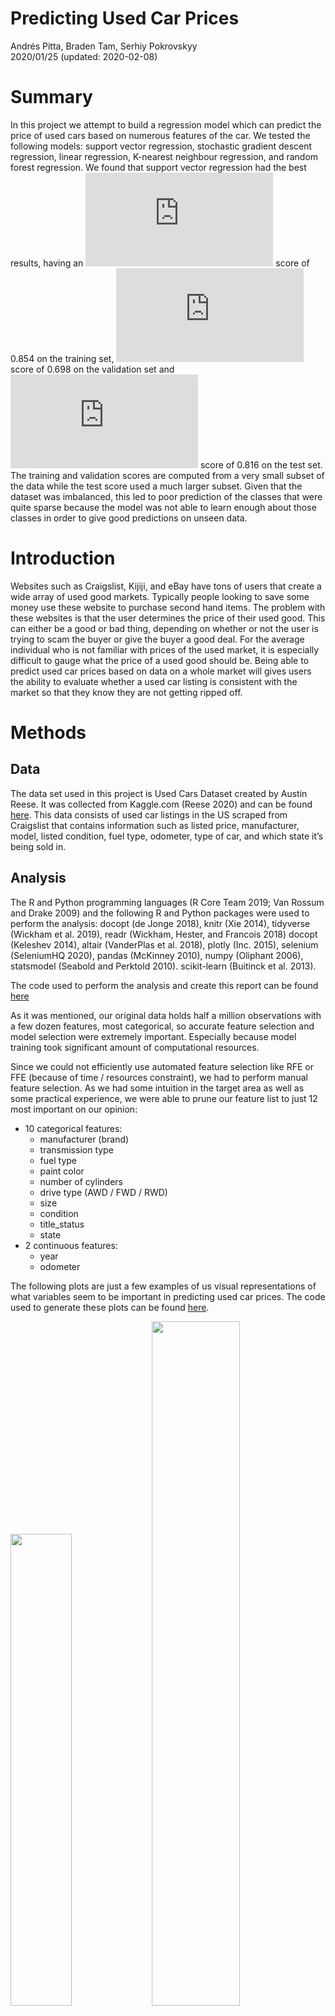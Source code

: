 Predicting Used Car Prices
================
Andrés Pitta, Braden Tam, Serhiy Pokrovskyy </br>
2020/01/25 (updated: 2020-02-08)

# Summary

In this project we attempt to build a regression model which can predict
the price of used cars based on numerous features of the car. We tested
the following models: support vector regression, stochastic gradient
descent regression, linear regression, K-nearest neighbour regression,
and random forest regression. We found that support vector regression
had the best results, having an
![R^2](https://latex.codecogs.com/png.latex?R%5E2 "R^2") score of 0.854
on the training set, ![R^2](https://latex.codecogs.com/png.latex?R%5E2
"R^2") score of 0.698 on the validation set and
![R^2](https://latex.codecogs.com/png.latex?R%5E2 "R^2") score of 0.816
on the test set. The training and validation scores are computed from a
very small subset of the data while the test score used a much larger
subset. Given that the dataset was imbalanced, this led to poor
prediction of the classes that were quite sparse because the model was
not able to learn enough about those classes in order to give good
predictions on unseen data.

# Introduction

Websites such as Craigslist, Kijiji, and eBay have tons of users that
create a wide array of used good markets. Typically people looking to
save some money use these website to purchase second hand items. The
problem with these websites is that the user determines the price of
their used good. This can either be a good or bad thing, depending on
whether or not the user is trying to scam the buyer or give the buyer a
good deal. For the average individual who is not familiar with prices of
the used market, it is especially difficult to gauge what the price of a
used good should be. Being able to predict used car prices based on data
on a whole market will gives users the ability to evaluate whether a
used car listing is consistent with the market so that they know they
are not getting ripped off.

# Methods

## Data

The data set used in this project is Used Cars Dataset created by Austin
Reese. It was collected from Kaggle.com (Reese 2020) and can be found
[here](https://www.kaggle.com/austinreese/craigslist-carstrucks-data).
This data consists of used car listings in the US scraped from
Craigslist that contains information such as listed price, manufacturer,
model, listed condition, fuel type, odometer, type of car, and which
state it’s being sold in.

## Analysis

The R and Python programming languages (R Core Team 2019; Van Rossum and
Drake 2009) and the following R and Python packages were used to perform
the analysis: docopt (de Jonge 2018), knitr (Xie 2014), tidyverse
(Wickham et al. 2019), readr (Wickham, Hester, and Francois 2018) docopt
(Keleshev 2014), altair (VanderPlas et al. 2018), plotly (Inc. 2015),
selenium (SeleniumHQ 2020), pandas (McKinney 2010), numpy (Oliphant
2006), statsmodel (Seabold and Perktold 2010). scikit-learn (Buitinck et
al. 2013).

The code used to perform the analysis and create this report can be
found [here](https://github.com/UBC-MDS/DSCI_522_Group-308_Used-Cars)

As it was mentioned, our original data holds half a million observations
with a few dozen features, most categorical, so accurate feature
selection and model selection were extremely important. Especially
because model training took significant amount of computational
resources.

Since we could not efficiently use automated feature selection like RFE
or FFE (because of time / resources constraint), we had to perform
manual feature selection. As we had some intuition in the target area as
well as some practical experience, we were able to prune our feature
list to just 12 most important on our opinion:

  - 10 categorical features:
      - manufacturer (brand)
      - transmission type
      - fuel type
      - paint color
      - number of cylinders
      - drive type (AWD / FWD / RWD)
      - size
      - condition
      - title\_status
      - state
  - 2 continuous features:
      - year
      - odometer

The following plots are just a few examples of us visual representations
of what variables seem to be important in predicting used car prices.
The code used to generate these plots can be found
[here](https://github.com/UBC-MDS/DSCI_522_Group-308_Used-Cars/blob/master/scripts/eda.py).

<img src="../results/figures/manufacturer.png" width="44%" />

<img src="../results/figures/map_price.png" width="53%" />

For hyper-paramter tuning of each model we performed a
5-fold-cross-validated grid search involving a range of the most
important model-specific hyper-parameters. We chose to use 5-folds
because we have a lot of data to work with so this amount would provide
an optimal trade-off between computational time and finding the most
unbiased estimates of our models.

# Results & Discussion

Based on our EDA and assumptions, we picked a number of models to fit
our train data. Since training and validating took a lot of resources,
we performed it on a gradually increasing subsets of training data in
the hopes that we find an optimal amount of required data for maximal
performance. The metric used to evaluate our model is
![R^2](https://latex.codecogs.com/png.latex?R%5E2 "R^2"), which is a
value from 0 to 1 that gives the proportions of the variance in price
that is explained by our model. See the results below, sorted by
validation
score:

<table class="table" style="width: auto !important; margin-left: auto; margin-right: auto;">

<thead>

<tr>

<th style="text-align:left;">

Model

</th>

<th style="text-align:right;">

Train Score

</th>

<th style="text-align:right;">

Validation Score

</th>

</tr>

</thead>

<tbody>

<tr>

<td style="text-align:left;">

XGBRegressor

</td>

<td style="text-align:right;">

0.854

</td>

<td style="text-align:right;">

0.698

</td>

</tr>

<tr>

<td style="text-align:left;">

SVR

</td>

<td style="text-align:right;">

0.827

</td>

<td style="text-align:right;">

0.684

</td>

</tr>

<tr>

<td style="text-align:left;">

RandomForestRegressor

</td>

<td style="text-align:right;">

0.958

</td>

<td style="text-align:right;">

0.680

</td>

</tr>

<tr>

<td style="text-align:left;">

LGBMRegressor

</td>

<td style="text-align:right;">

0.873

</td>

<td style="text-align:right;">

0.661

</td>

</tr>

<tr>

<td style="text-align:left;">

KNeighborsRegressor

</td>

<td style="text-align:right;">

0.580

</td>

<td style="text-align:right;">

0.555

</td>

</tr>

<tr>

<td style="text-align:left;">

LinearRegression

</td>

<td style="text-align:right;">

0.555

</td>

<td style="text-align:right;">

0.127

</td>

</tr>

</tbody>

</table>

Since SVM shown the best results from the very beginning, we performed a
thorough adaptive grid search on more training data (200,000
observations, running for 4 hours) to devise a more robust model.
Finally, we ran the model on the **test data** containing more than
40,000 observations, which confirmed the model with an
![R^2](https://latex.codecogs.com/png.latex?R%5E2 "R^2") value of
**0.816**. The good sign was also that it did not overfit greatly on
train set, which was a good sign to perform further testing.

| Metric                                                   | Value |
| -------------------------------------------------------- | ----- |
| ![R^2](https://latex.codecogs.com/png.latex?R%5E2 "R^2") | 0.816 |
| RMSE                                                     | 4366  |
| MAE                                                      | 2692  |
| Average Price                                            | 13820 |

Here is a list of test examples showing the predicted used car
prices:

<table class="table" style="width: auto !important; margin-left: auto; margin-right: auto;">

<thead>

<tr>

<th style="text-align:right;">

Year

</th>

<th style="text-align:right;">

Odometer

</th>

<th style="text-align:left;">

Manufacturer

</th>

<th style="text-align:left;">

Condition

</th>

<th style="text-align:right;">

Price (USD)

</th>

<th style="text-align:right;">

Prediction

</th>

<th style="text-align:right;">

Absolute Error (%)

</th>

</tr>

</thead>

<tbody>

<tr>

<td style="text-align:right;">

2018

</td>

<td style="text-align:right;">

95080

</td>

<td style="text-align:left;">

subaru

</td>

<td style="text-align:left;">

No value

</td>

<td style="text-align:right;">

18485

</td>

<td style="text-align:right;">

17513.19

</td>

<td style="text-align:right;">

5.26

</td>

</tr>

<tr>

<td style="text-align:right;">

2013

</td>

<td style="text-align:right;">

85000

</td>

<td style="text-align:left;">

lexus

</td>

<td style="text-align:left;">

good

</td>

<td style="text-align:right;">

17000

</td>

<td style="text-align:right;">

14453.55

</td>

<td style="text-align:right;">

14.98

</td>

</tr>

<tr>

<td style="text-align:right;">

2017

</td>

<td style="text-align:right;">

51485

</td>

<td style="text-align:left;">

toyota

</td>

<td style="text-align:left;">

No value

</td>

<td style="text-align:right;">

29995

</td>

<td style="text-align:right;">

20602.17

</td>

<td style="text-align:right;">

31.31

</td>

</tr>

<tr>

<td style="text-align:right;">

2016

</td>

<td style="text-align:right;">

80515

</td>

<td style="text-align:left;">

chevrolet

</td>

<td style="text-align:left;">

No value

</td>

<td style="text-align:right;">

22995

</td>

<td style="text-align:right;">

25167.96

</td>

<td style="text-align:right;">

9.45

</td>

</tr>

<tr>

<td style="text-align:right;">

2009

</td>

<td style="text-align:right;">

83000

</td>

<td style="text-align:left;">

mercedes-benz

</td>

<td style="text-align:left;">

like new

</td>

<td style="text-align:right;">

24995

</td>

<td style="text-align:right;">

16804.47

</td>

<td style="text-align:right;">

32.77

</td>

</tr>

<tr>

<td style="text-align:right;">

2016

</td>

<td style="text-align:right;">

73496

</td>

<td style="text-align:left;">

ram

</td>

<td style="text-align:left;">

No value

</td>

<td style="text-align:right;">

19999

</td>

<td style="text-align:right;">

25519.62

</td>

<td style="text-align:right;">

27.60

</td>

</tr>

<tr>

<td style="text-align:right;">

1998

</td>

<td style="text-align:right;">

227000

</td>

<td style="text-align:left;">

toyota

</td>

<td style="text-align:left;">

excellent

</td>

<td style="text-align:right;">

6995

</td>

<td style="text-align:right;">

6163.84

</td>

<td style="text-align:right;">

11.88

</td>

</tr>

<tr>

<td style="text-align:right;">

2012

</td>

<td style="text-align:right;">

115998

</td>

<td style="text-align:left;">

chevrolet

</td>

<td style="text-align:left;">

good

</td>

<td style="text-align:right;">

4995

</td>

<td style="text-align:right;">

7379.36

</td>

<td style="text-align:right;">

47.73

</td>

</tr>

<tr>

<td style="text-align:right;">

2014

</td>

<td style="text-align:right;">

44579

</td>

<td style="text-align:left;">

chevrolet

</td>

<td style="text-align:left;">

No value

</td>

<td style="text-align:right;">

19990

</td>

<td style="text-align:right;">

25215.62

</td>

<td style="text-align:right;">

26.14

</td>

</tr>

<tr>

<td style="text-align:right;">

2003

</td>

<td style="text-align:right;">

170000

</td>

<td style="text-align:left;">

jeep

</td>

<td style="text-align:left;">

good

</td>

<td style="text-align:right;">

1999

</td>

<td style="text-align:right;">

3463.63

</td>

<td style="text-align:right;">

73.27

</td>

</tr>

</tbody>

</table>

# Further Directions

To further imrpove the ![R^2](https://latex.codecogs.com/png.latex?R%5E2
"R^2") of this model we can aleviate the problem of imbalanced classes
by grouping manufacturers by region (American, Germnan, Italian,
Japanese, British, etc.) and status type (luxery vs economy).

Although we achieved a solid
![R^2](https://latex.codecogs.com/png.latex?R%5E2 "R^2") value of 0.816,
we can now observe some other metrics. Eg., having an RMSE (4366) almost
twice higher than MAE (2692) suggests that there is a good number of
observations where the error is big (the more RMSE differs from MAE, the
higher is the variance). This is something we may want to improve by
finding features and clusters in data space that introduce more variance
in the predictions. Eg. the model predicting clean car price may greatly
differ from the model predicting salvage (damage / total loss) car
price. This comes from getting deeper expertise in the area, and we will
try to play with this further more.

We may also want to use a different scoring function for our model - eg.
some custom implementation of MSE of relative error, since we have high
variance of price in the original dataset.

Lastly, due to time / resources limitations we only trained the model on
half the training data, so we should try to run it on all training data
and see how this changes our model (this would take approximately 16
hours). So far we have only seen improvements to the score as we
increased the sample size.

The ultimate end goal is to eventually create a command-line tool for
the end-user to interactively request vehicle details and output
expected price with a precision interval.

# References

<div id="refs" class="references">

<div id="ref-sklearn_api">

Buitinck, Lars, Gilles Louppe, Mathieu Blondel, Fabian Pedregosa,
Andreas Mueller, Olivier Grisel, Vlad Niculae, et al. 2013. “API Design
for Machine Learning Software: Experiences from the Scikit-Learn
Project.” In *ECML Pkdd Workshop: Languages for Data Mining and Machine
Learning*, 108–22.

</div>

<div id="ref-docopt">

de Jonge, Edwin. 2018. *Docopt: Command-Line Interface Specification
Language*. <https://CRAN.R-project.org/package=docopt>.

</div>

<div id="ref-plotly">

Inc., Plotly Technologies. 2015. “Collaborative Data Science.” Montreal,
QC: Plotly Technologies Inc. 2015. <https://plot.ly>.

</div>

<div id="ref-docoptpython">

Keleshev, Vladimir. 2014. *Docopt: Command-Line Interface Description
Language*. <https://github.com/docopt/docopt>.

</div>

<div id="ref-mckinney-proc-scipy-2010">

McKinney, Wes. 2010. “Data Structures for Statistical Computing in
Python.” In *Proceedings of the 9th Python in Science Conference*,
edited by Stéfan van der Walt and Jarrod Millman, 51–56.

</div>

<div id="ref-oliphant2006guide">

Oliphant, Travis E. 2006. *A Guide to Numpy*. Vol. 1. Trelgol Publishing
USA.

</div>

<div id="ref-R">

R Core Team. 2019. *R: A Language and Environment for Statistical
Computing*. Vienna, Austria: R Foundation for Statistical Computing.
<https://www.R-project.org/>.

</div>

<div id="ref-reese_2020">

Reese, Austin. 2020. “Used Cars Dataset.” *Kaggle*.
<https://www.kaggle.com/austinreese/craigslist-carstrucks-data>.

</div>

<div id="ref-seabold2010statsmodels">

Seabold, Skipper, and Josef Perktold. 2010. “Statsmodels: Econometric
and Statistical Modeling with Python.” In *9th Python in Science
Conference*.

</div>

<div id="ref-seleniumhq_2020">

SeleniumHQ. 2020. “SeleniumHQ/Selenium.” *GitHub*.
<https://github.com/SeleniumHQ/selenium>.

</div>

<div id="ref-Altair2018">

VanderPlas, Jacob, Brian Granger, Jeffrey Heer, Dominik Moritz, Kanit
Wongsuphasawat, Arvind Satyanarayan, Eitan Lees, Ilia Timofeev, Ben
Welsh, and Scott Sievert. 2018. “Altair: Interactive Statistical
Visualizations for Python.” *Journal of Open Source Software*, December.
The Open Journal. <https://doi.org/10.21105/joss.01057>.

</div>

<div id="ref-Python">

Van Rossum, Guido, and Fred L. Drake. 2009. *Python 3 Reference Manual*.
Scotts Valley, CA: CreateSpace.

</div>

<div id="ref-tidyverse">

Wickham, Hadley, Mara Averick, Jennifer Bryan, Winston Chang, Lucy
D’Agostino McGowan, Romain François, Garrett Grolemund, et al. 2019.
“Welcome to the tidyverse.” *Journal of Open Source Software* 4 (43):
1686. <https://doi.org/10.21105/joss.01686>.

</div>

<div id="ref-readr">

Wickham, Hadley, Jim Hester, and Romain Francois. 2018. *Readr: Read
Rectangular Text Data*. <https://CRAN.R-project.org/package=readr>.

</div>

<div id="ref-knitr">

Xie, Yihui. 2014. “Knitr: A Comprehensive Tool for Reproducible Research
in R.” In *Implementing Reproducible Computational Research*, edited by
Victoria Stodden, Friedrich Leisch, and Roger D. Peng. Chapman;
Hall/CRC. <http://www.crcpress.com/product/isbn/9781466561595>.

</div>

</div>
